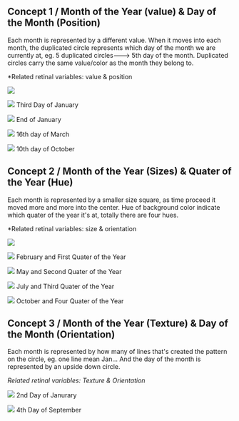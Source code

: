 ## Concept 1 / Month of the Year (value) & Day of the Month (Position)

Each month is represented by a different value. When it moves into each month, the duplicated circle represents which day of the month we are currently at, eg. 5 duplicated circles---> 5th day of the month. Duplicated circles carry the same value/color as the month they belong to.

*Related retinal variables: value & position

![](sketch1.jpg)

![](sketch1.1_ThirdDayofJan.jpg)
Third Day of January

![](sketch1.2_EndofJan.jpg)
End of January

![](sketch1.3_16thDayofMarch.jpg)
16th day of March

![](sketch1.4_10thDayofOctober.jpg)
10th day of October

## Concept 2 / Month of the Year (Sizes) & Quater of the Year (Hue)

Each month is represented by a smaller size square, as time proceed it moved more and more into the center. Hue of background color indicate which quater of the year it's at, totally there are four hues.

*Related retinal variables: size & orientation

![](sketch2.jpg)

![](sketch2.1_Feb&FirstQuater.jpg)
February and First Quater of the Year

![](sketch2.2_May&SecondQuater.jpg)
May and Second Quater of the Year

![](sketch2.3_July&ThirdQuater.jpg)
July and Third Quater of the Year

![](sketch2.4_Oct&FourthQuater.jpg)
October and Four Quater of the Year


## Concept 3 / Month of the Year (Texture) & Day of the Month (Orientation)

Each month is represented by how many of lines that's created the pattern on the circle, eg. one line mean Jan... And the day of the month is represented by an upside down circle.

*Related retinal variables: Texture & Orientation*

![](sketch3.1_2ndDayofJan.jpg)
2nd Day of Janurary

![](sketch3.2_4thDayofSep.jpg)
4th Day of September

